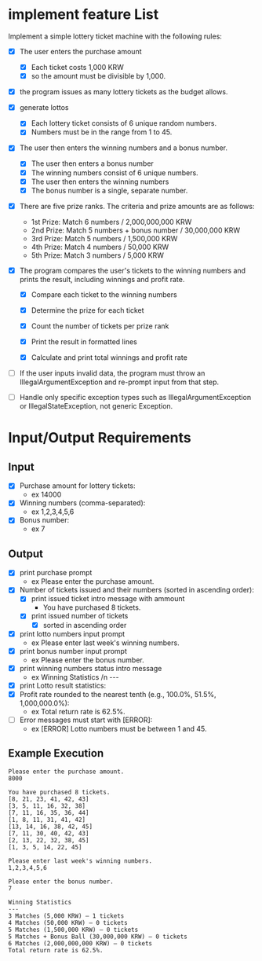 # implement feature List

Implement a simple lottery ticket machine with the following rules:

- [x] The user enters the purchase amount
  - [x] Each ticket costs 1,000 KRW
  - [x] so the amount must be divisible by 1,000.
- [x] the program issues as many lottery tickets as the budget allows.
- [x] generate lottos
  - [x] Each lottery ticket consists of 6 unique random numbers.
  - [x] Numbers must be in the range from 1 to 45.
  
- [x] The user then enters the winning numbers and a bonus number.
  - [x] The user then enters a bonus number
  - [x] The winning numbers consist of 6 unique numbers.
  - [x] The user then enters the winning numbers
  - [x] The bonus number is a single, separate number.

- [x] There are five prize ranks. The criteria and prize amounts are as follows:
  - 1st Prize: Match 6 numbers / 2,000,000,000 KRW
  - 2nd Prize: Match 5 numbers + bonus number / 30,000,000 KRW
  - 3rd Prize: Match 5 numbers / 1,500,000 KRW
  - 4th Prize: Match 4 numbers / 50,000 KRW
  - 5th Prize: Match 3 numbers / 5,000 KRW
- [x] The program compares the user's tickets to the winning numbers and prints the result, including winnings and profit rate.
  - [x] Compare each ticket to the winning numbers
  - [x] Determine the prize for each ticket
  - [x] Count the number of tickets per prize rank
  - [x] Print the result in formatted lines
  - [x] Calculate and print total winnings and profit rate


- [ ] If the user inputs invalid data, the program must throw an IllegalArgumentException and re-prompt input from that step.
- [ ] Handle only specific exception types such as IllegalArgumentException or IllegalStateException, not generic Exception.


# Input/Output Requirements

## Input

- [x] Purchase amount for lottery tickets: 
  - ex 14000
- [x] Winning numbers (comma-separated): 
  - ex 1,2,3,4,5,6
- [x] Bonus number: 
  - ex 7

## Output
- [x] print purchase prompt 
  - ex Please enter the purchase amount.
- [x] Number of tickets issued and their numbers (sorted in ascending order):
  - [x] print issued ticket intro message with ammount
    - You have purchased 8 tickets.
  - [x] print issued number of tickets
    - [x] sorted in ascending order
- [x] print lotto numbers input prompt 
  - ex Please enter last week's winning numbers.
- [x] print bonus number input prompt
  - ex Please enter the bonus number.
- [x] print winning numbers status intro message
  - ex Winning Statistics /n ---
- [x] print Lotto result statistics:
- [x] Profit rate rounded to the nearest tenth (e.g., 100.0%, 51.5%, 1,000,000.0%):
  - ex Total return rate is 62.5%.
- [ ] Error messages must start with [ERROR]:
  - ex [ERROR] Lotto numbers must be between 1 and 45.

## Example Execution
```text
Please enter the purchase amount.
8000

You have purchased 8 tickets.
[8, 21, 23, 41, 42, 43] 
[3, 5, 11, 16, 32, 38] 
[7, 11, 16, 35, 36, 44] 
[1, 8, 11, 31, 41, 42] 
[13, 14, 16, 38, 42, 45] 
[7, 11, 30, 40, 42, 43] 
[2, 13, 22, 32, 38, 45] 
[1, 3, 5, 14, 22, 45]

Please enter last week's winning numbers.
1,2,3,4,5,6

Please enter the bonus number.
7

Winning Statistics
---
3 Matches (5,000 KRW) – 1 tickets
4 Matches (50,000 KRW) – 0 tickets
5 Matches (1,500,000 KRW) – 0 tickets
5 Matches + Bonus Ball (30,000,000 KRW) – 0 tickets
6 Matches (2,000,000,000 KRW) – 0 tickets
Total return rate is 62.5%.
```